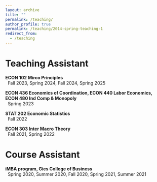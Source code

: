 ```yaml
---
layout: archive
title: ""
permalink: /teaching/
author_profile: true
permalink: /teaching/2014-spring-teaching-1
redirect_from:
  - /teaching
---
```


Teaching Assistant
=====
**ECON 102 Mirco Principles**<br>
&nbsp;&nbsp;Fall 2023, Spring 2024, Fall 2024, Spring 2025

**ECON 436 Economics of Coordination, ECON 440 Labor Economics, ECON 480 Ind Comp & Monopoly**<br>
&nbsp;&nbsp;Spring 2023

**STAT 202 Economic Statistics**<br>
&nbsp;&nbsp;Fall 2022

**ECON 303 Inter Macro Theory**<br>
&nbsp;&nbsp;Fall 2021, Spring 2022

Course Assistant
=====
**iMBA program, Gies College of Business**<br>
&nbsp;&nbsp;Spring 2020, Summer 2020, Fall 2020, Spring 2021, Summer 2021

